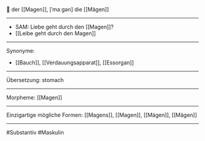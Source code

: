 🔵 der [[Magen]], [ˈmaːɡən]
die [[Mägen]]


---
- SAM: Liebe geht durch den [[Magen]]? 
- [[Leibe geht durch den Magen]]
---
Synonyme:
- [[Bauch]], [[Verdauungsapparat]], [[Essorgan]]

---
Übersetzung: stomach

---
Morpheme:
[[Magen]]

---
Einzigartige mögliche Formen: [[Magens]], [[Magen]], [[Mägen]], [[Mägen]]

---
#Substantiv #Maskulin